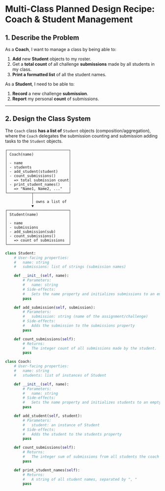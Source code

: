 # Multi-Class Planned Design Recipe: Coach & Student Management

## 1. Describe the Problem

As a **Coach**, I want to manage a class by being able to:
1.  **Add** new **Student** objects to my roster.
2.  Get a **total count** of all challenge **submissions** made by all students in my class.
3.  **Print a formatted list** of all the student names.

As a **Student**, I need to be able to:
1.  **Record** a new challenge **submission**.
2.  **Report** my personal **count** of submissions.

---

## 2. Design the Class System

The `Coach` class **has a list of** `Student` objects (composition/aggregation), where the `Coach` delegates the submission counting and submission adding tasks to the `Student` objects.

```
┌────────────────────────────┐
│ Coach(name)                │
│                            │
│ - name                     │
│ - students                 │
│ - add_student(student)     │
│ - count_submissions()      │
│   => total submission count│
│ - print_student_names()    │
│   => "Name1, Name2, ..."   |
└───────────┬────────────────┘
            │
            │ owns a list of
            ▼
┌────────────────────────────┐
│ Student(name)              │
│                            │
│ - name                     │
│ - submissions              │
│ - add_submission(sub)      │
│ - count_submissions()      │
│   => count of submissions  │
└────────────────────────────┘
```
```python
class Student:
    # User-facing properties:
    #   name: string
    #   submissions: list of strings (submission names)

    def __init__(self, name):
        # Parameters:
        #   name: string
        # Side-effects:
        #   Sets the name property and initializes submissions to an empty list
        pass

    def add_submission(self, submission):
        # Parameters:
        #   submission: string (name of the assignment/challenge)
        # Side-effects:
        #   Adds the submission to the submissions property
        pass

    def count_submissions(self):
        # Returns:
        #   The integer count of all submissions made by the student.
        pass

class Coach:
    # User-facing properties:
    #   name: string
    #   students: list of instances of Student

    def __init__(self, name):
        # Parameters:
        #   name: string
        # Side-effects:
        #   Sets the name property and initializes students to an empty list
        pass

    def add_student(self, student):
        # Parameters:
        #   student: an instance of Student
        # Side-effects:
        #   Adds the student to the students property
        pass

    def count_submissions(self):
        # Returns:
        #   The integer sum of submissions from all students the coach manages. (Delegation)
        pass

    def print_student_names(self):
        # Returns:
        #   A string of all student names, separated by ", "
        pass
    
```